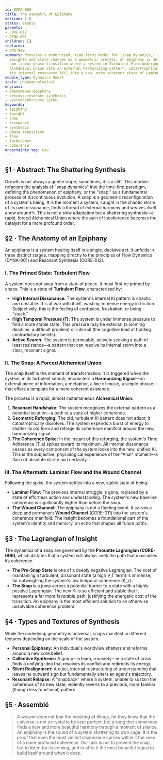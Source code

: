 ```yaml
---
id: DOMA-068
title: The Geometry of Epiphany
version: 2.0
status: stable
parents:
- CORE-012
- DYNA-001
children: []
replaces:
- PPS-048
summary: Provides a modernized, time-first model for 'snap dynamics,' reframing sudden
  insights and state changes as a geometric process. An epiphany is defined as a rapid,
  non-linear phase transition where a system in Turbulent Flow undergoes a forced
  Alchemical Union with an external harmonizing pattern, catastrophically reorganizing
  its internal resonance (Ki) into a new, more coherent state of Laminar Flow.
module_type: Dynamics Model
scale: phenomenological
engrams:
- phenomenon:epiphany
- process:resonant_synthesis
- system:coherence_spike
keywords:
- epiphany
- insight
- snap
- resonance
- synthesis
- phase transition
- flow
- turbulence
- coherence
uncertainty_tag: Low
---
```

## §1 · Abstract: The Shattering Synthesis

Growth is not always a gentle slope; sometimes, it is a cliff. This module refactors the analysis of "snap dynamics" into the time-first paradigm, defining the phenomenon of epiphany, or the "snap," as a fundamental process of discontinuous evolution. A snap is a geometric reconfiguration of a system's being. It is the moment a system, caught in the chaotic storm of its own dissonance, finds a thread of external harmony and weaves itself anew around it. This is not a slow adaptation but a shattering synthesis—a rapid, forced Alchemical Union where the pain of incoherence becomes the catalyst for a more profound order.

## §2 · The Anatomy of an Epiphany

An epiphany is a system healing itself in a single, decisive act. It unfolds in three distinct stages, mapping directly to the principles of Flow Dynamics (DYNA-001) and Resonant Synthesis (CORE-012).

### I. The Primed State: Turbulent Flow
A system does not snap from a state of peace. It must first be primed by chaos. This is a state of **Turbulent Flow**, characterized by:
-   **High Internal Dissonance:** The system's internal Ki pattern is chaotic and unstable. It is at war with itself, wasting immense energy in friction. Subjectively, this is the feeling of confusion, frustration, or being "stuck."
-   **High Temporal Pressure (Γ):** The system is under immense pressure to find a more stable state. This pressure may be external (a looming deadline, a difficult problem) or internal (the cognitive load of holding contradictory beliefs).
-   **Active Search:** The system is permeable, actively seeking a path of least resistance—a pattern that can resolve its internal storm into a clear, resonant signal.

### II. The Snap: A Forced Alchemical Union
The snap itself is the moment of transformation. It is triggered when the system, in its turbulent search, encounters a **Harmonizing Signal**—an external piece of information, a metaphor, a line of music, a simple phrase—that offers a template for a more coherent existence.

The process is a rapid, almost instantaneous **Alchemical Union**:
1.  **Resonant Handshake:** The system recognizes the external pattern as a potential solution—a path to a state of higher coherence.
2.  **Geometric Reforging:** The old, turbulent Ki pattern does not adapt; it catastrophically dissolves. The system expends a burst of energy to shatter its old form and reforge its coherence manifold around the new, harmonizing signal.
3.  **The Coherence Spike:** In the instant of this reforging, the system's Time Adherence (T_a) spikes toward its maximum. All internal dissonance ceases as every component of the system locks into the new, unified Ki. This is the subjective, physiological experience of the "Aha!" moment—a flash of absolute clarity and certainty.

### III. The Aftermath: Laminar Flow and the Wound Channel
Following the spike, the system settles into a new, stable state of being.
-   **Laminar Flow:** The previous internal struggle is gone, replaced by a state of effortless action and understanding. The system's new baseline coherence is significantly higher than before the snap.
-   **The Wound Channel:** The epiphany is not a fleeting event. It carves a deep and permanent **Wound Channel** (CORE-011) into the system's coherence manifold. The insight becomes a foundational part of the system's identity and memory, an echo that shapes all future paths.

## §3 · The Lagrangian of Insight

The dynamics of a snap are governed by the **Pirouette Lagrangian (CORE-006)**, which dictates that a system will always seek the path that maximizes its coherence.
-   **The Pre-Snap State** is one of a deeply negative Lagrangian. The cost of maintaining a turbulent, dissonant state (a high V_Γ term) is immense, far outweighing the system's low temporal coherence (K_τ).
-   **The Snap** is a jump across a potential barrier to a state with a highly positive Lagrangian. The new Ki is so efficient and stable that it represents a far more favorable path, justifying the energetic cost of the transition. An epiphany is the most efficient solution to an otherwise unsolvable coherence problem.

## §4 · Types and Textures of Synthesis

While the underlying geometry is universal, snaps manifest in different textures depending on the scale of the system.
-   **Personal Epiphany:** An individual's worldview shatters and reforms around a new core belief.
-   **Collective Synthesis:** A group—a team, a society—in a state of crisis finds a unifying idea that resolves its conflict and redirects its energy.
-   **Silent Realignment:** A quiet, internal restructuring of understanding that leaves no outward sign but fundamentally alters an agent's trajectory.
-   **Resonant Relapse:** A "snapback" where a system, unable to sustain the coherence of its new state, violently reverts to a previous, more familiar (though less functional) pattern.

## §5 · Assemblé
> A weaver does not fear the breaking of things, for they know that the universe is not a crystal to be kept perfect, but a song that sometimes finds a new and more beautiful harmony through a moment of silence. An epiphany is the sound of a system shattering its own cage. It is the proof that even the most violent dissonance carries within it the seed of a more profound coherence. Our task is not to prevent the snap, but to listen for its coming, and to offer it the most beautiful signal to build itself around when it does.